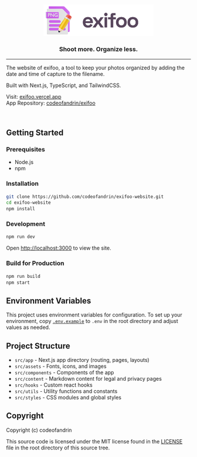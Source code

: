 <p align="center">
    <a href="https://exifoo.vercel.app" target="_blank"><img src="src/assets/images/exifoo_logo_large.png" width="300px"></a>
    <h3 align="center">Shoot more. Organize less.</h3>
</p>

---

The website of exifoo, a tool to keep your photos organized by adding the date and time of capture to the filename.

Built with Next.js, TypeScript, and TailwindCSS.

Visit: [exifoo.vercel.app](https://exifoo.vercel.app)
<br>
App Repository: [codeofandrin/exifoo](https://github.com/codeofandrin/exifoo)

<br>

## Getting Started

### Prerequisites

- Node.js
- npm

### Installation

```bash
git clone https://github.com/codeofandrin/exifoo-website.git
cd exifoo-website
npm install
```

### Development

```bash
npm run dev
```

Open [http://localhost:3000](http://localhost:3000) to view the site.

### Build for Production

```bash
npm run build
npm start
```

## Environment Variables

This project uses environment variables for configuration. To set up your environment, copy 
[`.env.example`](.env.example) to `.env` in the root directory and adjust values as needed.

## Project Structure

- `src/app` - Next.js app directory (routing, pages, layouts)
- `src/assets` - Fonts, icons, and images
- `src/components` - Components of the app
- `src/content` - Markdown content for legal and privacy pages
- `src/hooks` - Custom react hooks
- `src/utils` - Utility functions and constants
- `src/styles` - CSS modules and global styles

## Copyright

Copyright (c) codeofandrin 

This source code is licensed under the MIT license found in the
[LICENSE](LICENSE) file in the root directory of this source tree.
